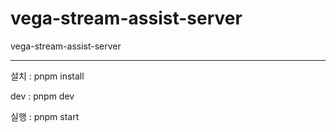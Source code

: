 # vega-stream-assist-server

vega-stream-assist-server

---

설치 : pnpm install

dev : pnpm dev

실행 : pnpm start
